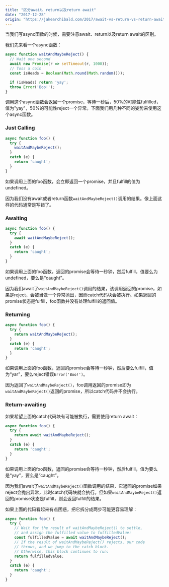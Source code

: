 ```yaml
---
title: "区分await、return以及return await"
date: "2017-12-28"
origin: "https://jakearchibald.com/2017/await-vs-return-vs-return-await/"
---
```


当我们写async函数的时候，需要注意await、return以及return await的区别。

我们先来看一个async函数：

```javascript
async function waitAndMaybeReject() {
  // Wait one second
  await new Promise(r => setTimeout(r, 1000));
  // Toss a coin
  const isHeads = Boolean(Math.round(Math.random()));

  if (isHeads) return 'yay';
  throw Error('Boo!');
}
```

调用这个async函数会返回一个promise，等待一秒后，50%的可能性fulfilled，值为"yay"，50%的可能性reject一个异常。下面我们用几种不同的姿势来使用这个async函数。

### Just Calling

```javascript
async function foo() {
  try {
    waitAndMaybeReject();
  }
  catch (e) {
    return 'caught';
  }
}
```

如果调用上面的foo函数，会立即返回一个promise，并且fulfill的值为undefined。

因为我们没有await或者return函数`waitAndMaybeReject()`调用的结果。像上面这样的代码通常是写错了。

### Awaiting

```javascript
async function foo() {
  try {
    await waitAndMaybeReject();
  }
  catch (e) {
    return 'caught';
  }
}
```
如果调用上面的foo函数，返回的promise会等待一秒钟，然后fulfill，值要么为undefined，要么是“caught”。

因为我们await了`waitAndMaybeReject()`调用的结果，该调用返回的promise，如果是reject，会被当做一个异常抛出，因而catch代码块会被执行。如果返回的promise状态是fulfill，foo函数并没有处理fulfill的返回值。

### Returning

```javascript
async function foo() {
  try {
    return waitAndMaybeReject();
  }
  catch (e) {
    return 'caught';
  }
}

```

如果调用上面的foo函数，返回的promise会等待一秒钟，然后要么fulfill，值为“yar”，要么reject错误`Error('Boo!')`。

因为返回了`waitAndMaybeReject()`，foo调用返回的promise即为`waitAndMaybeReject()`返回的promise，所以catch代码并不会执行。

### Return-awaiting

如果希望上面的catch代码块有可能被执行，需要使用return await：

```javascript
async function foo() {
  try {
    return await waitAndMaybeReject();
  }
  catch (e) {
    return 'caught';
  }
}
```

如果调用上面的foo函数，返回的promise会等待一秒钟，然后fulfill，值为要么是“yay”，要么是“caught”。

因为我们await了`waitAndMaybeReject()`函数调用的结果，它返回的promise如果reject会抛出异常，此时catch代码块就会执行。但如果`waitAndMaybeReject()`返回的promise状态是fulfill，则会返回fulfill的结果。

如果上面的代码看起来有点困惑，把它拆分成两步可能更容易理解：

```javascript
async function foo() {
  try {
    // Wait for the result of waitAndMaybeReject() to settle,
    // and assign the fulfilled value to fulfilledValue:
    const fulfilledValue = await waitAndMaybeReject();
    // If the result of waitAndMaybeReject() rejects, our code
    // throws, and we jump to the catch block.
    // Otherwise, this block continues to run:
    return fulfilledValue;
  }
  catch (e) {
    return 'caught';
  }
}
```






